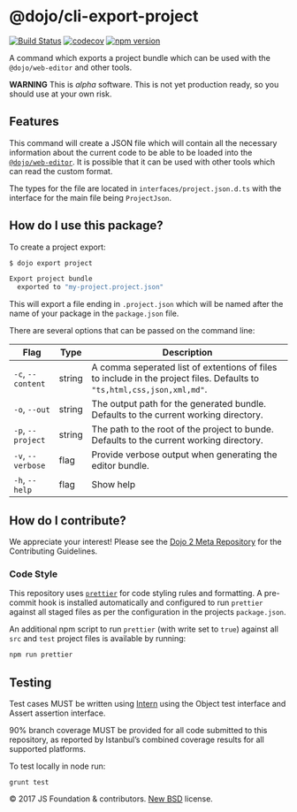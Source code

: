 # @dojo/cli-export-project

[![Build Status](https://travis-ci.org/dojo/cli-export-project.svg?branch=master)](https://travis-ci.org/dojo/cli-export-project)
[![codecov](https://codecov.io/gh/dojo/cli-export-project/branch/master/graph/badge.svg)](https://codecov.io/gh/dojo/cli-export-project)
[![npm version](https://badge.fury.io/js/dojo-cli-export-project.svg)](http://badge.fury.io/js/dojo-cli-export-project)

A command which exports a project bundle which can be used with the `@dojo/web-editor` and other tools.

**WARNING** This is _alpha_ software. This is not yet production ready, so you should use at your own risk.

## Features

This command will create a JSON file which will contain all the necessary information about the current code to be
able to be loaded into the [`@dojo/web-editor`](https://github.com/dojo/web-editor).  It is possible that it can be used with
other tools which can read the custom format.

The types for the file are located in `interfaces/project.json.d.ts` with the interface for the main file being `ProjectJson`.

## How do I use this package?

To create a project export:

```sh
$ dojo export project

Export project bundle
  exported to "my-project.project.json"
```

This will export a file ending in `.project.json` which will be named after the name of your package in the `package.json` file.

There are several options that can be passed on the command line:

|Flag|Type|Description|
|----|----|-----------|
|`-c`, `--content`|string|A comma seperated list of extentions of files to include in the project files.  Defaults to `"ts,html,css,json,xml,md"`.|
|`-o`, `--out`|string|The output path for the generated bundle.  Defaults to the current working directory.|
|`-p`, `--project`|string|The path to the root of the project to bunde.  Defaults to the current working directory.|
|`-v`, `--verbose`|flag|Provide verbose output when generating the editor bundle.|
|`-h`, `--help`|flag|Show help|

## How do I contribute?

We appreciate your interest!  Please see the [Dojo 2 Meta Repository](https://github.com/dojo/meta#readme) for the Contributing Guidelines.

### Code Style

This repository uses [`prettier`](https://prettier.io/) for code styling rules and formatting. A pre-commit hook is installed automatically and configured to run `prettier` against all staged files as per the configuration in the projects `package.json`.

An additional npm script to run `prettier` (with write set to `true`) against all `src` and `test` project files is available by running:

```bash
npm run prettier
```

## Testing

Test cases MUST be written using [Intern](https://theintern.github.io) using the Object test interface and Assert assertion interface.

90% branch coverage MUST be provided for all code submitted to this repository, as reported by Istanbul’s combined coverage results for all supported platforms.

To test locally in node run:

`grunt test`

<!-- ## Licensing information -->

© 2017 JS Foundation & contributors. [New BSD](LICENSE) license.

